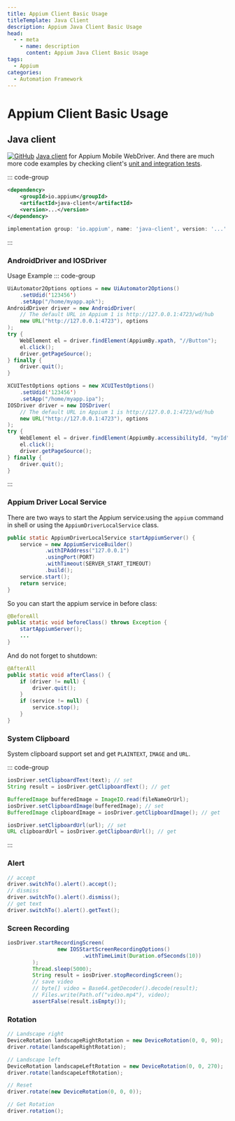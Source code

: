 ```yaml
---
title: Appium Client Basic Usage
titleTemplate: Java Client
description: Appium Java Client Basic Usage
head:
  - - meta
    - name: description
      content: Appium Java Client Basic Usage
tags:
  - Appium
categories:
  - Automation Framework
---
```


# Appium Client Basic Usage <Badge type="tip" text="Appium" /><Badge type="warning" text="Automation Framework" />

## Java client

[![GitHub](https://img.shields.io/badge/github-%23121011.svg?style=for-the-badge&logo=github&logoColor=blue)](https://github.com/appium/java-client)
[Java client](https://mvnrepository.com/artifact/io.appium/java-client) for Appium Mobile WebDriver.
And there are much more code examples by checking client's [unit and integration tests](https://github.com/appium/java-client/blob/master/src/test/java/io/appium/java_client).

::: code-group

```xml [Maven]
<dependency>
    <groupId>io.appium</groupId>
    <artifactId>java-client</artifactId>
    <version>...</version>
</dependency>
```

```groovy [Gradle]
implementation group: 'io.appium', name: 'java-client', version: '...'
```

:::

### AndroidDriver and IOSDriver

Usage Example
::: code-group

```java [UiAutomator2]
UiAutomator2Options options = new UiAutomator2Options()
    .setUdid('123456')
    .setApp("/home/myapp.apk");
AndroidDriver driver = new AndroidDriver(
    // The default URL in Appium 1 is http://127.0.0.1:4723/wd/hub
    new URL("http://127.0.0.1:4723"), options
);
try {
    WebElement el = driver.findElement(AppiumBy.xpath, "//Button");
    el.click();
    driver.getPageSource();
} finally {
    driver.quit();
}
```

```java [XCUITest]
XCUITestOptions options = new XCUITestOptions()
    .setUdid('123456')
    .setApp("/home/myapp.ipa");
IOSDriver driver = new IOSDriver(
    // The default URL in Appium 1 is http://127.0.0.1:4723/wd/hub
    new URL("http://127.0.0.1:4723"), options
);
try {
    WebElement el = driver.findElement(AppiumBy.accessibilityId, "myId");
    el.click();
    driver.getPageSource();
} finally {
    driver.quit();
}
```

:::

### Appium Driver Local Service

There are two ways to start the Appium service:using the `appium` command in shell
or using the `AppiumDriverLocalService` class.

```java
public static AppiumDriverLocalService startAppiumServer() {
    service = new AppiumServiceBuilder()
            .withIPAddress("127.0.0.1")
            .usingPort(PORT)
            .withTimeout(SERVER_START_TIMEOUT)
            .build();
    service.start();
    return service;
}
```

So you can start the appium service in before class:

```java {3}
@BeforeAll
public static void beforeClass() throws Exception {
    startAppiumServer();
    ...
}
```

And do not forget to shutdown:

```java {7}
@AfterAll
public static void afterClass() {
    if (driver != null) {
        driver.quit();
    }
    if (service != null) {
        service.stop();
    }
}
```

### System Clipboard

System clipboard support set and get `PLAINTEXT`, `IMAGE` and `URL`.

::: code-group

```java [PLAINTEXT]
iosDriver.setClipboardText(text); // set
String result = iosDriver.getClipboardText(); // get
```

```java [IMAGE]
BufferedImage bufferedImage = ImageIO.read(fileNameOrUrl);
iosDriver.setClipboardImage(bufferedImage); // set
BufferedImage clipboardImage = iosDriver.getClipboardImage(); // get
```

```java [URL]
iosDriver.setClipboardUrl(url); // set
URL clipboardUrl = iosDriver.getClipboardUrl(); // get
```

:::

### Alert

```java
// accept
driver.switchTo().alert().accept();
// dismiss
driver.switchTo().alert().dismiss();
// get text
driver.switchTo().alert().getText();
```

### Screen Recording

```java
iosDriver.startRecordingScreen(
                new IOSStartScreenRecordingOptions()
                        .withTimeLimit(Duration.ofSeconds(10))
        );
        Thread.sleep(5000);
        String result = iosDriver.stopRecordingScreen();
        // save video
        // byte[] video = Base64.getDecoder().decode(result);
        // Files.write(Path.of("video.mp4"), video);
        assertFalse(result.isEmpty());
```

### Rotation

```java
// Landscape right
DeviceRotation landscapeRightRotation = new DeviceRotation(0, 0, 90);
driver.rotate(landscapeRightRotation);

// Landscape left
DeviceRotation landscapeLeftRotation = new DeviceRotation(0, 0, 270);
driver.rotate(landscapeLeftRotation);

// Reset
driver.rotate(new DeviceRotation(0, 0, 0));

// Get Rotation
driver.rotation();
```
